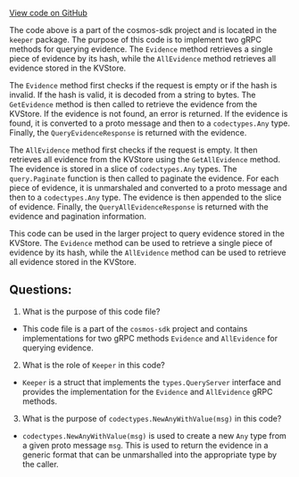 [View code on GitHub](https://github.com/cosmos/cosmos-sdk.git/x/evidence/keeper/grpc_query.go)

The code above is a part of the cosmos-sdk project and is located in the `keeper` package. The purpose of this code is to implement two gRPC methods for querying evidence. The `Evidence` method retrieves a single piece of evidence by its hash, while the `AllEvidence` method retrieves all evidence stored in the KVStore.

The `Evidence` method first checks if the request is empty or if the hash is invalid. If the hash is valid, it is decoded from a string to bytes. The `GetEvidence` method is then called to retrieve the evidence from the KVStore. If the evidence is not found, an error is returned. If the evidence is found, it is converted to a proto message and then to a `codectypes.Any` type. Finally, the `QueryEvidenceResponse` is returned with the evidence.

The `AllEvidence` method first checks if the request is empty. It then retrieves all evidence from the KVStore using the `GetAllEvidence` method. The evidence is stored in a slice of `codectypes.Any` types. The `query.Paginate` function is then called to paginate the evidence. For each piece of evidence, it is unmarshaled and converted to a proto message and then to a `codectypes.Any` type. The evidence is then appended to the slice of evidence. Finally, the `QueryAllEvidenceResponse` is returned with the evidence and pagination information.

This code can be used in the larger project to query evidence stored in the KVStore. The `Evidence` method can be used to retrieve a single piece of evidence by its hash, while the `AllEvidence` method can be used to retrieve all evidence stored in the KVStore.
## Questions: 
 1. What is the purpose of this code file?
- This code file is a part of the `cosmos-sdk` project and contains implementations for two gRPC methods `Evidence` and `AllEvidence` for querying evidence.

2. What is the role of `Keeper` in this code?
- `Keeper` is a struct that implements the `types.QueryServer` interface and provides the implementation for the `Evidence` and `AllEvidence` gRPC methods.

3. What is the purpose of `codectypes.NewAnyWithValue(msg)` in this code?
- `codectypes.NewAnyWithValue(msg)` is used to create a new `Any` type from a given proto message `msg`. This is used to return the evidence in a generic format that can be unmarshalled into the appropriate type by the caller.